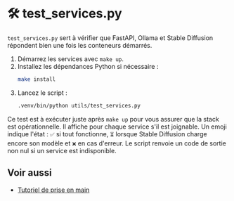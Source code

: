# 🛠️ test_services.py

`test_services.py` sert à vérifier que FastAPI, Ollama et Stable Diffusion répondent bien une fois les conteneurs démarrés.

1. Démarrez les services avec `make up`.
2. Installez les dépendances Python si nécessaire :
   ```bash
   make install
   ```
3. Lancez le script :
   ```bash
   .venv/bin/python utils/test_services.py
   ```

Ce test est à exécuter juste après `make up` pour vous assurer que la stack est opérationnelle. Il affiche pour chaque service s'il est joignable. Un emoji indique l'état : `✅` si tout fonctionne, `⏳` lorsque Stable Diffusion charge encore son modèle et `❌` en cas d'erreur. Le script renvoie un code de sortie non nul si un service est indisponible.

## Voir aussi

- [Tutoriel de prise en main](../tutoriels/premiers-pas.md)
